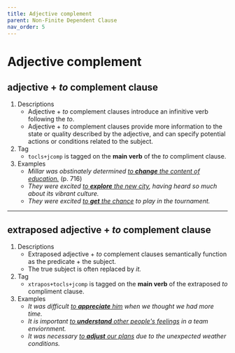 ```yaml
---
title: Adjective complement
parent: Non-Finite Dependent Clause
nav_order: 5
---
```


# Adjective complement

## adjective + *to* complement clause

1. Descriptions
   - Adjective + *to* complement clauses introduce an infinitive verb following the *to*.
   - Adjective + *to* complement clauses provide more information to the state or quality described by the adjective, and can specify potential actions or conditions related to the subject.
2. Tag
   - `tocls+jcomp` is tagged on the **main verb** of the *to* compliment clause.
3. Examples
   - *Millar was obstinately determined <ins>to **change** the content of education.</ins>* (p. 716)
   - *They were excited <ins>to **explore** the new city</ins>, having heard so much about its vibrant culture.*
   - *They were excited <ins>to **get** the chance</ins> to play in the tournament.*

---

## extraposed adjective + *to* complement clause

1. Descriptions
   - Extraposed adjective + *to* complement clauses semantically function as the predicate + the subject.
   - The true subject is often replaced by *it.*
2. Tag
   - `xtrapos+tocls+jcomp` is tagged on the **main verb** of the extraposed *to* compliment clause.
3. Examples
   - *It was difficult <ins>to **appreciate** him</ins> when we thought we had more time.*
   - *It is important <ins>to **understand** other people's feelings</ins> in a team enviornment.*
   - *It was necessary <ins> to **adjust** our plans</ins> due to the unexpected weather conditions.*
